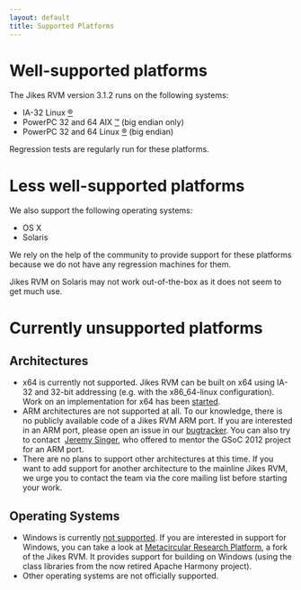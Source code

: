 ```yaml
---
layout: default 
title: Supported Platforms
---
```


# Well-supported platforms

The Jikes RVM version 3.1.2 runs on the following systems:

- IA-32 Linux [®](/Trademarks/)
- PowerPC 32 and 64 AIX [™](/Trademarks/) (big endian only)
- PowerPC 32 and 64 Linux [®](/Trademarks/) (big endian)

Regression tests are regularly run for these platforms.

# Less well-supported platforms

We also support the following operating systems:

- OS X
- Solaris

We rely on the help of the community to provide support for these platforms because we do not have any regression machines for them.

Jikes RVM on Solaris may not work out-of-the-box as it does not seem to get much use.

# Currently unsupported platforms

## Architectures

- x64 is currently not supported. Jikes RVM can be built on x64 using IA-32 and 32-bit addressing (e.g. with the x86\_64-linux configuration). Work on an implementation for x64 has been [started](http://xtenlang.atlassian.net/browse/RVM-977).
- ARM architectures are not supported at all. To our knowledge, there is no publicly available code of a Jikes RVM ARM port. If you are interested in an ARM port, please open an issue in our [bugtracker](/IssueTracker/). You can also try to contact&nbsp; [Jeremy Singer](http://www.dcs.gla.ac.uk/~jsinger/), who offered to mentor the GSoC 2012 project for an ARM port.
- There are no plans to support other architectures at this time. If you want to add support for another architecture to the mainline Jikes RVM, we urge you to contact the team via the core mailing list before starting your work.

## Operating Systems

- Windows is currently [not supported](http://xtenlang.atlassian.net/browse/RVM-630). If you are interested in support for Windows, you can take a look at [Metacircular Research Platform](http://mrp.codehaus.org), a fork of the Jikes RVM. It provides support for building on Windows (using the class libraries from the now retired Apache Harmony project).
- Other operating systems are not officially supported.
